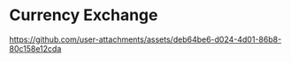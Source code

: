 # Currency Exchange

https://github.com/user-attachments/assets/deb64be6-d024-4d01-86b8-80c158e12cda





